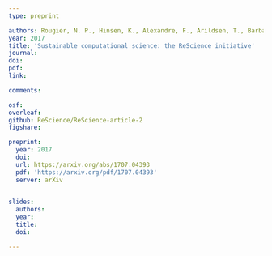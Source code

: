 ```yaml
---
type: preprint

authors: Rougier, N. P., Hinsen, K., Alexandre, F., Arildsen, T., Barba, L., Benureau, F. C., ..., <b>Guest, O.</b>, ... & Zito, T.
year: 2017
title: 'Sustainable computational science: the ReScience initiative'
journal: 
doi: 
pdf: 
link: 

comments:

osf: 
overleaf: 
github: ReScience/ReScience-article-2
figshare: 

preprint: 
  year: 2017
  doi: 
  url: https://arxiv.org/abs/1707.04393
  pdf: 'https://arxiv.org/pdf/1707.04393'
  server: arXiv

  
slides:
  authors:  
  year: 
  title: 
  doi: 

---
```

